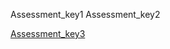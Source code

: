 Assessment_key1
Assessment_key2


[Assessment_key3](https://docs.google.com/forms/d/e/1FAIpQLSfopbA8Z-gZH-fbERZADcRwRCGiBSlmCZqIrxvA2U7hx1jdnA/viewform)
